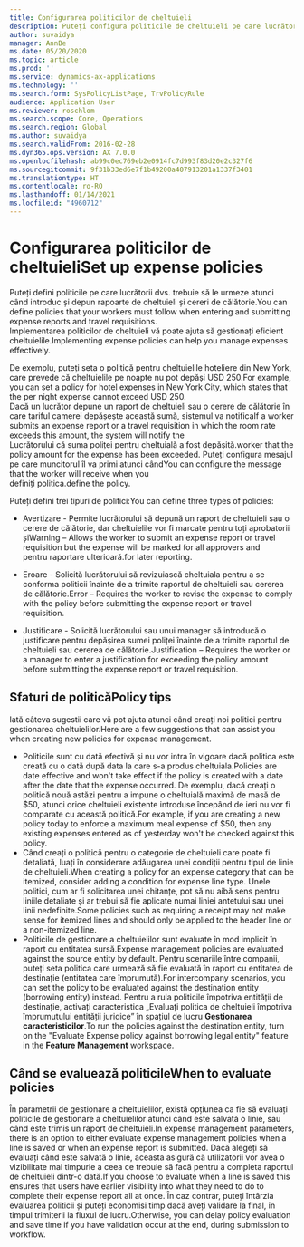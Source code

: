 ```yaml
---
title: Configurarea politicilor de cheltuieli
description: Puteți configura politicile de cheltuieli pe care lucrătorii dvs. trebuie să le urmeze atunci când introduc și depun rapoarte de cheltuieși și cereri de călătorie în Microsoft Dynamics 365 Finance.
author: suvaidya
manager: AnnBe
ms.date: 05/20/2020
ms.topic: article
ms.prod: ''
ms.service: dynamics-ax-applications
ms.technology: ''
ms.search.form: SysPolicyListPage, TrvPolicyRule
audience: Application User
ms.reviewer: roschlom
ms.search.scope: Core, Operations
ms.search.region: Global
ms.author: suvaidya
ms.search.validFrom: 2016-02-28
ms.dyn365.ops.version: AX 7.0.0
ms.openlocfilehash: ab99c0ec769eb2e0914fc7d993f83d20e2c327f6
ms.sourcegitcommit: 9f31b33ed6e7f1b49200a407913201a1337f3401
ms.translationtype: HT
ms.contentlocale: ro-RO
ms.lasthandoff: 01/14/2021
ms.locfileid: "4960712"
---
```

# <a name="set-up-expense-policies"></a><span data-ttu-id="d137b-103">Configurarea politicilor de cheltuieli</span><span class="sxs-lookup"><span data-stu-id="d137b-103">Set up expense policies</span></span>

<span data-ttu-id="d137b-104">Puteți defini politicile pe care lucrătorii dvs. trebuie să le urmeze atunci când introduc și depun rapoarte de cheltuieli și cereri de călătorie.</span><span class="sxs-lookup"><span data-stu-id="d137b-104">You can define policies that your workers must follow when entering and submitting expense reports and travel requisitions.</span></span>         
<span data-ttu-id="d137b-105">Implementarea politicilor de cheltuieli vă poate ajuta să gestionați eficient cheltuielile.</span><span class="sxs-lookup"><span data-stu-id="d137b-105">Implementing expense policies can help you manage expenses effectively.</span></span>         

<span data-ttu-id="d137b-106">De exemplu, puteți seta o politică pentru cheltuielile hoteliere din New York, care prevede că cheltuielile pe noapte nu pot depăși USD 250.</span><span class="sxs-lookup"><span data-stu-id="d137b-106">For example, you can set a policy for hotel expenses in New York City, which states that the per night expense cannot exceed USD 250.</span></span>       
<span data-ttu-id="d137b-107">Dacă un lucrător depune un raport de cheltuieli sau o cerere de călătorie în care tariful camerei depășește această sumă, sistemul va notifica</span><span class="sxs-lookup"><span data-stu-id="d137b-107">If a worker submits an expense report or a travel requisition in which the room rate exceeds this amount, the system will notify the</span></span>        
<span data-ttu-id="d137b-108">Lucrătorului că suma poliței pentru cheltuială a fost depășită.</span><span class="sxs-lookup"><span data-stu-id="d137b-108">worker that the policy amount for the expense has been exceeded.</span></span> <span data-ttu-id="d137b-109">Puteți configura mesajul pe care muncitorul îl va primi atunci când</span><span class="sxs-lookup"><span data-stu-id="d137b-109">You can configure the message that the worker will receive when you</span></span>        
<span data-ttu-id="d137b-110">definiți politica.</span><span class="sxs-lookup"><span data-stu-id="d137b-110">define the policy.</span></span>      
        
<span data-ttu-id="d137b-111">Puteți defini trei tipuri de politici:</span><span class="sxs-lookup"><span data-stu-id="d137b-111">You can define three types of policies:</span></span>         
        
- <span data-ttu-id="d137b-112">Avertizare - Permite lucrătorului să depună un raport de cheltuieli sau o cerere de călătorie, dar cheltuielile vor fi marcate pentru toți aprobatorii și</span><span class="sxs-lookup"><span data-stu-id="d137b-112">Warning – Allows the worker to submit an expense report or travel requisition but the expense will be marked for all approvers and</span></span>        
  <span data-ttu-id="d137b-113">pentru raportare ulterioară.</span><span class="sxs-lookup"><span data-stu-id="d137b-113">for later reporting.</span></span>        

- <span data-ttu-id="d137b-114">Eroare - Solicită lucrătorului să revizuiască cheltuiala pentru a se conforma politicii înainte de a trimite raportul de cheltuieli sau cererea de călătorie.</span><span class="sxs-lookup"><span data-stu-id="d137b-114">Error – Requires the worker to revise the expense to comply with the policy before submitting the expense report or travel requisition.</span></span>       
 
 - <span data-ttu-id="d137b-115">Justificare - Solicită lucrătorului sau unui manager să introducă o justificare pentru depășirea sumei poliței înainte de a trimite raportul de cheltuieli sau cererea de călătorie.</span><span class="sxs-lookup"><span data-stu-id="d137b-115">Justification – Requires the worker or a manager to enter a justification for exceeding the policy amount before submitting the expense report or travel requisition.</span></span>        

## <a name="policy-tips"></a><span data-ttu-id="d137b-116">Sfaturi de politică</span><span class="sxs-lookup"><span data-stu-id="d137b-116">Policy tips</span></span>
<span data-ttu-id="d137b-117">Iată câteva sugestii care vă pot ajuta atunci când creați noi politici pentru gestionarea cheltuielilor.</span><span class="sxs-lookup"><span data-stu-id="d137b-117">Here are a few suggestions that can assist you when creating new policies for expense management.</span></span> 
* <span data-ttu-id="d137b-118">Politicile sunt cu dată efectivă și nu vor intra în vigoare dacă politica este creată cu o dată după data la care s-a produs cheltuiala.</span><span class="sxs-lookup"><span data-stu-id="d137b-118">Policies are date effective and won't take effect if the policy is created with a date after the date that the expense occurred.</span></span> <span data-ttu-id="d137b-119">De exemplu, dacă creați o politică nouă astăzi pentru a impune o cheltuială maximă de masă de $50, atunci orice cheltuieli existente introduse începând de ieri nu vor fi comparate cu această politică.</span><span class="sxs-lookup"><span data-stu-id="d137b-119">For example, if you are creating a new policy today to enforce a maximum meal expense of $50, then any existing expenses entered as of yesterday won't be checked against this policy.</span></span>
* <span data-ttu-id="d137b-120">Când creați o politică pentru o categorie de cheltuieli care poate fi detaliată, luați în considerare adăugarea unei condiții pentru tipul de linie de cheltuieli.</span><span class="sxs-lookup"><span data-stu-id="d137b-120">When creating a policy for an expense category that can be itemized, consider adding a condition for expense line type.</span></span> <span data-ttu-id="d137b-121">Unele politici, cum ar fi solicitarea unei chitanțe, pot să nu aibă sens pentru liniile detaliate și ar trebui să fie aplicate numai liniei antetului sau unei linii nedefinite.</span><span class="sxs-lookup"><span data-stu-id="d137b-121">Some policies such as requiring a receipt may not make sense for itemized lines and should only be applied to the header line or a non-itemized line.</span></span> 
* <span data-ttu-id="d137b-122">Politicile de gestionare a cheltuielilor sunt evaluate în mod implicit în raport cu entitatea sursă.</span><span class="sxs-lookup"><span data-stu-id="d137b-122">Expense management policies are evaluated against the source entity by default.</span></span> <span data-ttu-id="d137b-123">Pentru scenariile între companii, puteți seta politica care urmează să fie evaluată în raport cu entitatea de destinație (entitatea care împrumută).</span><span class="sxs-lookup"><span data-stu-id="d137b-123">For intercompany scenarios, you can set the policy to be evaluated against the destination entity (borrowing entity) instead.</span></span> <span data-ttu-id="d137b-124">Pentru a rula politicile împotriva entității de destinație, activați caracteristica „Evaluați politica de cheltuieli împotriva împrumutului entității juridice” în spațiul de lucru **Gestionarea caracteristicilor**.</span><span class="sxs-lookup"><span data-stu-id="d137b-124">To run the policies against the destination entity, turn on the "Evaluate Expense policy against borrowing legal entity" feature in the **Feature Management** workspace.</span></span>

## <a name="when-to-evaluate-policies"></a><span data-ttu-id="d137b-125">Când se evaluează politicile</span><span class="sxs-lookup"><span data-stu-id="d137b-125">When to evaluate policies</span></span>

<span data-ttu-id="d137b-126">În parametrii de gestionare a cheltuielilor, există opțiunea ca fie să evaluați politicile de gestionare a cheltuielilor atunci când este salvată o linie, sau când este trimis un raport de cheltuieli.</span><span class="sxs-lookup"><span data-stu-id="d137b-126">In expense management parameters, there is an option to either evaluate expense management policies when a line is saved or when an expense report is submitted.</span></span> <span data-ttu-id="d137b-127">Dacă alegeți să evaluați când este salvată o linie, aceasta asigură că utilizatorii vor avea o vizibilitate mai timpurie a ceea ce trebuie să facă pentru a completa raportul de cheltuieli dintr-o dată.</span><span class="sxs-lookup"><span data-stu-id="d137b-127">If you choose to evaluate when a line is saved this ensures that users have earlier visibility into what they need to do to complete their expense report all at once.</span></span> <span data-ttu-id="d137b-128">În caz contrar, puteți întârzia evaluarea politicii și puteți economisi timp dacă aveți validare la final, în timpul trimiterii la fluxul de lucru.</span><span class="sxs-lookup"><span data-stu-id="d137b-128">Otherwise, you can delay policy evaluation and save time if you have validation occur at the end, during submission to workflow.</span></span>
